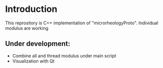 # Introduction

This reprository is C++ implementation of "microrheologyProto". Individual modulus are working

## Under development:

- Combine all and thread modulus under main script
- Visualization with Qt
